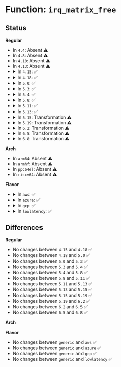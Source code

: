 # Function: <code>irq_matrix_free</code>

## Status
<b>Regular</b>
<ul>
<li>
In <code>4.4</code>: Absent ⚠️
</li>
<li>
In <code>4.8</code>: Absent ⚠️
</li>
<li>
In <code>4.10</code>: Absent ⚠️
</li>
<li>
In <code>4.13</code>: Absent ⚠️
</li>
<li>
<details>
<summary>In <code>4.15</code>: ✅</summary>

```c
void irq_matrix_free(struct irq_matrix *m, unsigned int cpu, unsigned int bit, bool managed);
```

**Collision:** Unique Global

**Inline:** No

**Transformation:** False

**Instances:**

```
In kernel/irq/matrix.c (ffffffff810f9970)
Location: kernel/irq/matrix.c:368
Inline: False
Direct callers:
  - arch/x86/kernel/apic/vector.c:free_moved_vector
  - arch/x86/kernel/apic/vector.c:clear_irq_vector
  - arch/x86/kernel/apic/vector.c:clear_irq_vector
  - arch/x86/kernel/apic/vector.c:apic_update_vector
```
**Symbols:**

```
ffffffff810f9970-ffffffff810f9a37: irq_matrix_free (STB_GLOBAL)
```
</details>
</li>
<li>
<details>
<summary>In <code>4.18</code>: ✅</summary>

```c
void irq_matrix_free(struct irq_matrix *m, unsigned int cpu, unsigned int bit, bool managed);
```

**Collision:** Unique Global

**Inline:** No

**Transformation:** False

**Instances:**

```
In kernel/irq/matrix.c (ffffffff81101ec0)
Location: kernel/irq/matrix.c:366
Inline: False
Direct callers:
  - arch/x86/kernel/apic/vector.c:free_moved_vector
  - arch/x86/kernel/apic/vector.c:clear_irq_vector
  - arch/x86/kernel/apic/vector.c:clear_irq_vector
  - arch/x86/kernel/apic/vector.c:apic_update_vector
```
**Symbols:**

```
ffffffff81101ec0-ffffffff81101f87: irq_matrix_free (STB_GLOBAL)
```
</details>
</li>
<li>
<details>
<summary>In <code>5.0</code>: ✅</summary>

```c
void irq_matrix_free(struct irq_matrix *m, unsigned int cpu, unsigned int bit, bool managed);
```

**Collision:** Unique Global

**Inline:** No

**Transformation:** False

**Instances:**

```
In kernel/irq/matrix.c (ffffffff8110d860)
Location: kernel/irq/matrix.c:411
Inline: False
Direct callers:
  - arch/x86/kernel/apic/vector.c:free_moved_vector
  - arch/x86/kernel/apic/vector.c:clear_irq_vector
  - arch/x86/kernel/apic/vector.c:clear_irq_vector
  - arch/x86/kernel/apic/vector.c:apic_update_vector
```
**Symbols:**

```
ffffffff8110d860-ffffffff8110d940: irq_matrix_free (STB_GLOBAL)
```
</details>
</li>
<li>
<details>
<summary>In <code>5.3</code>: ✅</summary>

```c
void irq_matrix_free(struct irq_matrix *m, unsigned int cpu, unsigned int bit, bool managed);
```

**Collision:** Unique Global

**Inline:** No

**Transformation:** False

**Instances:**

```
In kernel/irq/matrix.c (ffffffff81116f60)
Location: kernel/irq/matrix.c:411
Inline: False
Direct callers:
  - arch/x86/kernel/apic/vector.c:free_moved_vector
  - arch/x86/kernel/apic/vector.c:clear_irq_vector
  - arch/x86/kernel/apic/vector.c:clear_irq_vector
  - arch/x86/kernel/apic/vector.c:apic_update_vector
```
**Symbols:**

```
ffffffff81116f60-ffffffff81117044: irq_matrix_free (STB_GLOBAL)
```
</details>
</li>
<li>
<details>
<summary>In <code>5.4</code>: ✅</summary>

```c
void irq_matrix_free(struct irq_matrix *m, unsigned int cpu, unsigned int bit, bool managed);
```

**Collision:** Unique Global

**Inline:** No

**Transformation:** False

**Instances:**

```
In kernel/irq/matrix.c (ffffffff81123330)
Location: kernel/irq/matrix.c:411
Inline: False
Direct callers:
  - arch/x86/kernel/apic/vector.c:free_moved_vector
  - arch/x86/kernel/apic/vector.c:clear_irq_vector
  - arch/x86/kernel/apic/vector.c:clear_irq_vector
  - arch/x86/kernel/apic/vector.c:apic_update_vector
```
**Symbols:**

```
ffffffff81123330-ffffffff81123414: irq_matrix_free (STB_GLOBAL)
```
</details>
</li>
<li>
<details>
<summary>In <code>5.8</code>: ✅</summary>

```c
void irq_matrix_free(struct irq_matrix *m, unsigned int cpu, unsigned int bit, bool managed);
```

**Collision:** Unique Global

**Inline:** No

**Transformation:** False

**Instances:**

```
In kernel/irq/matrix.c (ffffffff8112f980)
Location: kernel/irq/matrix.c:418
Inline: False
Direct callers:
  - arch/x86/kernel/apic/vector.c:free_moved_vector
  - arch/x86/kernel/apic/vector.c:clear_irq_vector
  - arch/x86/kernel/apic/vector.c:clear_irq_vector
  - arch/x86/kernel/apic/vector.c:apic_update_vector
```
**Symbols:**

```
ffffffff8112f980-ffffffff8112fa63: irq_matrix_free (STB_GLOBAL)
```
</details>
</li>
<li>
<details>
<summary>In <code>5.11</code>: ✅</summary>

```c
void irq_matrix_free(struct irq_matrix *m, unsigned int cpu, unsigned int bit, bool managed);
```

**Collision:** Unique Global

**Inline:** No

**Transformation:** False

**Instances:**

```
In kernel/irq/matrix.c (ffffffff8112b800)
Location: kernel/irq/matrix.c:418
Inline: False
Direct callers:
  - arch/x86/kernel/apic/vector.c:free_moved_vector
  - arch/x86/kernel/apic/vector.c:clear_irq_vector
  - arch/x86/kernel/apic/vector.c:clear_irq_vector
  - arch/x86/kernel/apic/vector.c:apic_update_vector
```
**Symbols:**

```
ffffffff8112b800-ffffffff8112b8a7: irq_matrix_free (STB_GLOBAL)
```
</details>
</li>
<li>
<details>
<summary>In <code>5.13</code>: ✅</summary>

```c
void irq_matrix_free(struct irq_matrix *m, unsigned int cpu, unsigned int bit, bool managed);
```

**Collision:** Unique Global

**Inline:** No

**Transformation:** False

**Instances:**

```
In kernel/irq/matrix.c (ffffffff8112bae0)
Location: kernel/irq/matrix.c:417
Inline: False
Direct callers:
  - arch/x86/kernel/apic/vector.c:free_moved_vector
  - arch/x86/kernel/apic/vector.c:clear_irq_vector
  - arch/x86/kernel/apic/vector.c:clear_irq_vector
  - arch/x86/kernel/apic/vector.c:apic_update_vector
```
**Symbols:**

```
ffffffff8112bae0-ffffffff8112bb8e: irq_matrix_free (STB_GLOBAL)
```
</details>
</li>
<li>
<details>
<summary>In <code>5.15</code>: Transformation ⚠️</summary>

```c
void irq_matrix_free(struct irq_matrix *m, unsigned int cpu, unsigned int bit, bool managed);
```

**Collision:** Unique Global

**Inline:** No

**Transformation:** True

**Instances:**

```
In kernel/irq/matrix.c (0)
Location: kernel/irq/matrix.c:418
Inline: False
Direct callers:
  - arch/x86/kernel/apic/vector.c:free_moved_vector
  - arch/x86/kernel/apic/vector.c:clear_irq_vector
  - arch/x86/kernel/apic/vector.c:clear_irq_vector
  - arch/x86/kernel/apic/vector.c:apic_update_vector
```
**Symbols:**

```
ffffffff81caded7-ffffffff81cadf15: irq_matrix_free.cold (STB_LOCAL)
ffffffff8114c610-ffffffff8114c735: irq_matrix_free (STB_GLOBAL)
```
</details>
</li>
<li>
<details>
<summary>In <code>5.19</code>: Transformation ⚠️</summary>

```c
void irq_matrix_free(struct irq_matrix *m, unsigned int cpu, unsigned int bit, bool managed);
```

**Collision:** Unique Global

**Inline:** No

**Transformation:** True

**Instances:**

```
In kernel/irq/matrix.c (0)
Location: kernel/irq/matrix.c:418
Inline: False
Direct callers:
  - arch/x86/kernel/apic/vector.c:free_moved_vector
  - arch/x86/kernel/apic/vector.c:clear_irq_vector
  - arch/x86/kernel/apic/vector.c:clear_irq_vector
  - arch/x86/kernel/apic/vector.c:apic_update_vector
```
**Symbols:**

```
ffffffff81e5e3e9-ffffffff81e5e460: irq_matrix_free.cold (STB_LOCAL)
ffffffff811720a0-ffffffff8117221a: irq_matrix_free (STB_GLOBAL)
```
</details>
</li>
<li>
<details>
<summary>In <code>6.2</code>: Transformation ⚠️</summary>

```c
void irq_matrix_free(struct irq_matrix *m, unsigned int cpu, unsigned int bit, bool managed);
```

**Collision:** Unique Global

**Inline:** No

**Transformation:** True

**Instances:**

```
In kernel/irq/matrix.c (0)
Location: kernel/irq/matrix.c:418
Inline: False
Direct callers:
  - arch/x86/kernel/apic/vector.c:free_moved_vector
  - arch/x86/kernel/apic/vector.c:clear_irq_vector
  - arch/x86/kernel/apic/vector.c:clear_irq_vector
  - arch/x86/kernel/apic/vector.c:apic_update_vector
```
**Symbols:**

```
ffffffff82059c6b-ffffffff82059ce2: irq_matrix_free.cold (STB_LOCAL)
ffffffff811a87b0-ffffffff811a892a: irq_matrix_free (STB_GLOBAL)
```
</details>
</li>
<li>
<details>
<summary>In <code>6.5</code>: Transformation ⚠️</summary>

```c
void irq_matrix_free(struct irq_matrix *m, unsigned int cpu, unsigned int bit, bool managed);
```

**Collision:** Unique Global

**Inline:** No

**Transformation:** True

**Instances:**

```
In kernel/irq/matrix.c (0)
Location: kernel/irq/matrix.c:418
Inline: False
Direct callers:
  - arch/x86/kernel/apic/vector.c:free_moved_vector
  - arch/x86/kernel/apic/vector.c:clear_irq_vector
  - arch/x86/kernel/apic/vector.c:clear_irq_vector
  - arch/x86/kernel/apic/vector.c:apic_update_vector
```
**Symbols:**

```
ffffffff820d844a-ffffffff820d84c3: irq_matrix_free.cold (STB_LOCAL)
ffffffff811ba480-ffffffff811ba601: irq_matrix_free (STB_GLOBAL)
```
</details>
</li>
<li>
<details>
<summary>In <code>6.8</code>: Transformation ⚠️</summary>

```c
void irq_matrix_free(struct irq_matrix *m, unsigned int cpu, unsigned int bit, bool managed);
```

**Collision:** Unique Global

**Inline:** No

**Transformation:** True

**Instances:**

```
In kernel/irq/matrix.c (0)
Location: kernel/irq/matrix.c:418
Inline: False
Direct callers:
  - arch/x86/kernel/apic/vector.c:free_moved_vector
  - arch/x86/kernel/apic/vector.c:clear_irq_vector
  - arch/x86/kernel/apic/vector.c:clear_irq_vector
  - arch/x86/kernel/apic/vector.c:apic_update_vector
```
**Symbols:**

```
ffffffff821b36cb-ffffffff821b3744: irq_matrix_free.cold (STB_LOCAL)
ffffffff811ca340-ffffffff811ca4c1: irq_matrix_free (STB_GLOBAL)
```
</details>
</li>
</ul>
<b>Arch</b>
<ul>
<li>
In <code>arm64</code>: Absent ⚠️
</li>
<li>
In <code>armhf</code>: Absent ⚠️
</li>
<li>
In <code>ppc64el</code>: Absent ⚠️
</li>
<li>
In <code>riscv64</code>: Absent ⚠️
</li>
</ul>
<b>Flavor</b>
<ul>
<li>
<details>
<summary>In <code>aws</code>: ✅</summary>

```c
void irq_matrix_free(struct irq_matrix *m, unsigned int cpu, unsigned int bit, bool managed);
```

**Collision:** Unique Global

**Inline:** No

**Transformation:** False

**Instances:**

```
In kernel/irq/matrix.c (ffffffff8111b910)
Location: kernel/irq/matrix.c:411
Inline: False
Direct callers:
  - arch/x86/kernel/apic/vector.c:free_moved_vector
  - arch/x86/kernel/apic/vector.c:clear_irq_vector
  - arch/x86/kernel/apic/vector.c:clear_irq_vector
  - arch/x86/kernel/apic/vector.c:apic_update_vector
```
**Symbols:**

```
ffffffff8111b910-ffffffff8111b9f4: irq_matrix_free (STB_GLOBAL)
```
</details>
</li>
<li>
<details>
<summary>In <code>azure</code>: ✅</summary>

```c
void irq_matrix_free(struct irq_matrix *m, unsigned int cpu, unsigned int bit, bool managed);
```

**Collision:** Unique Global

**Inline:** No

**Transformation:** False

**Instances:**

```
In kernel/irq/matrix.c (ffffffff8110c980)
Location: kernel/irq/matrix.c:411
Inline: False
Direct callers:
  - arch/x86/kernel/apic/vector.c:free_moved_vector
  - arch/x86/kernel/apic/vector.c:clear_irq_vector
  - arch/x86/kernel/apic/vector.c:clear_irq_vector
  - arch/x86/kernel/apic/vector.c:apic_update_vector
```
**Symbols:**

```
ffffffff8110c980-ffffffff8110ca64: irq_matrix_free (STB_GLOBAL)
```
</details>
</li>
<li>
<details>
<summary>In <code>gcp</code>: ✅</summary>

```c
void irq_matrix_free(struct irq_matrix *m, unsigned int cpu, unsigned int bit, bool managed);
```

**Collision:** Unique Global

**Inline:** No

**Transformation:** False

**Instances:**

```
In kernel/irq/matrix.c (ffffffff81119800)
Location: kernel/irq/matrix.c:411
Inline: False
Direct callers:
  - arch/x86/kernel/apic/vector.c:free_moved_vector
  - arch/x86/kernel/apic/vector.c:clear_irq_vector
  - arch/x86/kernel/apic/vector.c:clear_irq_vector
  - arch/x86/kernel/apic/vector.c:apic_update_vector
```
**Symbols:**

```
ffffffff81119800-ffffffff811198e4: irq_matrix_free (STB_GLOBAL)
```
</details>
</li>
<li>
<details>
<summary>In <code>lowlatency</code>: ✅</summary>

```c
void irq_matrix_free(struct irq_matrix *m, unsigned int cpu, unsigned int bit, bool managed);
```

**Collision:** Unique Global

**Inline:** No

**Transformation:** False

**Instances:**

```
In kernel/irq/matrix.c (ffffffff81124f60)
Location: kernel/irq/matrix.c:411
Inline: False
Direct callers:
  - arch/x86/kernel/apic/vector.c:free_moved_vector
  - arch/x86/kernel/apic/vector.c:clear_irq_vector
  - arch/x86/kernel/apic/vector.c:clear_irq_vector
  - arch/x86/kernel/apic/vector.c:apic_update_vector
```
**Symbols:**

```
ffffffff81124f60-ffffffff8112505a: irq_matrix_free (STB_GLOBAL)
```
</details>
</li>
</ul>

## Differences
<b>Regular</b>
<ul>
<li>
No changes between <code>4.15</code> and <code>4.18</code> ✅
</li>
<li>
No changes between <code>4.18</code> and <code>5.0</code> ✅
</li>
<li>
No changes between <code>5.0</code> and <code>5.3</code> ✅
</li>
<li>
No changes between <code>5.3</code> and <code>5.4</code> ✅
</li>
<li>
No changes between <code>5.4</code> and <code>5.8</code> ✅
</li>
<li>
No changes between <code>5.8</code> and <code>5.11</code> ✅
</li>
<li>
No changes between <code>5.11</code> and <code>5.13</code> ✅
</li>
<li>
No changes between <code>5.13</code> and <code>5.15</code> ✅
</li>
<li>
No changes between <code>5.15</code> and <code>5.19</code> ✅
</li>
<li>
No changes between <code>5.19</code> and <code>6.2</code> ✅
</li>
<li>
No changes between <code>6.2</code> and <code>6.5</code> ✅
</li>
<li>
No changes between <code>6.5</code> and <code>6.8</code> ✅
</li>
</ul>
<b>Arch</b>
<ul>
</ul>
<b>Flavor</b>
<ul>
<li>
No changes between <code>generic</code> and <code>aws</code> ✅
</li>
<li>
No changes between <code>generic</code> and <code>azure</code> ✅
</li>
<li>
No changes between <code>generic</code> and <code>gcp</code> ✅
</li>
<li>
No changes between <code>generic</code> and <code>lowlatency</code> ✅
</li>
</ul>
